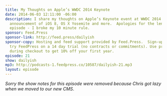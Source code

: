 ```yaml
---
title: My Thoughts on Apple’s WWDC 2014 Keynote
date: 2014-06-03 12:11:00 -06:00
description: I share my thoughts on Apple’s Keynote event at WWDC 2014 including their
  announcement of iOS 8, OS X Yosemite and more.  Apologies for the length of this
  episode - I broke my 10 minute rule.
sponsor: Feed.Press
sponsor-link: http://feed.press/dailyish
sponsor-copy: Hosting and feed support provided by Feed.Press.  Sign-up today and
  try FeedPress on a 14 day trial (no contracts or commitments). Use promo code "dailyish"
  during checkout to get 10% off your first year.
episode: 21
show: dailyish
mp3: http://podcasts-1.feedpress.co/10587/dailyish-21.mp3
layout: episode
---
```


<em>Sorry the show notes for this episode were removed because Chris got lazy when we moved to our new CMS</em>.
